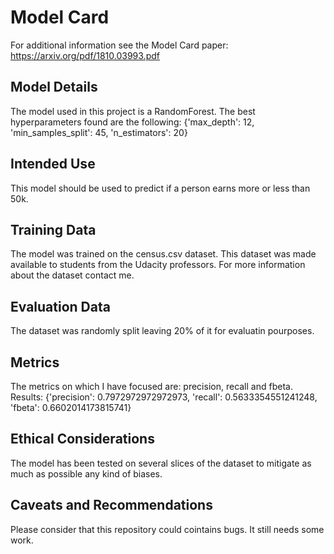 # Model Card

For additional information see the Model Card paper: https://arxiv.org/pdf/1810.03993.pdf

## Model Details

The model used in this project is a RandomForest.
The best hyperparameters found are the following:
{'max_depth': 12, 'min_samples_split': 45, 'n_estimators': 20}

## Intended Use

This model should be used to predict if a person earns more or less than 50k.

## Training Data

The model was trained on the census.csv dataset. This dataset was made available to students from the Udacity professors. For more information about the dataset contact me.

## Evaluation Data

The dataset was randomly split leaving 20% of it for evaluatin pourposes.

## Metrics

The metrics on which I have focused are: precision, recall and fbeta.
Results:
{'precision': 0.7972972972972973, 'recall': 0.5633354551241248, 'fbeta': 0.6602014173815741}

## Ethical Considerations

The model has been tested on several slices of the dataset to mitigate as much as possible any kind of biases.

## Caveats and Recommendations

Please consider that this repository could cointains bugs. It still needs some work.
